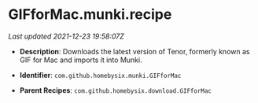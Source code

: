 # GIFforMac.munki.recipe

_Last updated 2021-12-23 19:58:07Z_

- **Description**: Downloads the latest version of Tenor, formerly known as GIF for Mac and imports it into Munki.

- **Identifier**: `com.github.homebysix.munki.GIFforMac`

- **Parent Recipes**: `com.github.homebysix.download.GIFforMac`